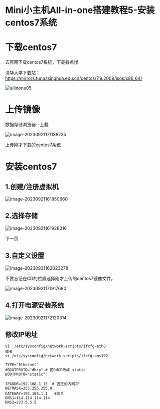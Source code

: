 # Mini小主机All-in-one搭建教程5-安装centos7系统

# 下载centos7

去官网下载centos7系统，下载有点慢

清华大学下载站： https://mirrors.tuna.tsinghua.edu.cn/centos/7.9.2009/isos/x86_64/



![allinone05](https://imgoss.xgss.net/picgo/allinone05.jpg?aliyun)

# 上传镜像

数据存储浏览器--上载

![image-20230921171138735](https://imgoss.xgss.net/picgo/image-20230921171138735.png?aliyun)

上传刚才下载的centos7系统

# 安装centos7

## 1.创建/注册虚拟机

![image-20230921161850660](https://imgoss.xgss.net/picgo/image-20230921161850660.png?aliyun)



## 2.选择存储

![image-20230921161928316](https://imgoss.xgss.net/picgo/image-20230921161928316.png?aliyun)

下一页

## 3.自定义设置

![image-20230921162023278](https://imgoss.xgss.net/picgo/image-20230921162023278.png?aliyun)

不要忘记在CD的位置选择刚才上传的centos7镜像文件。

![image-20230921171917680](https://imgoss.xgss.net/picgo/image-20230921171917680.png?aliyun)



## 4.打开电源安装系统

![image-20230921172120314](https://imgoss.xgss.net/picgo/image-20230921172120314.png?aliyun)

## 修改IP地址

```
vi  /etc/sysconfig/network-scripts/ifcfg-eth0
或者
vi /etc/sysconfig/network-scripts/ifcfg-ens192

TYPE="Ethernet"
#BOOTPROTO="dhcp" # 把DHCP改成 static
BOOTPROTO="static"

IPADDR=192.168.1.15  # 固定的内网IP
NETMASK=255.255.255.0
GATEWAY=192.168.1.1   #网关
DNS1=114.114.114.114
DNS2=223.5.5.5
```





